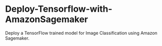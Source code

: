 # Deploy-Tensorflow-with-AmazonSagemaker
Deploy a TensorFlow trained model for Image Classification using Amazon Sagemaker.
